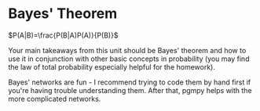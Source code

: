 # Bayes' Theorem

$P(A|B)=\frac{P(B|A)P(A)}{P(B)}$

Your main takeaways from this unit should be Bayes' theorem and how to use it in conjunction with other basic concepts in probability (you may find the law of total probability especially helpful for the homework).

Bayes' networks are fun - I recommend trying to code them by hand first if you're having trouble understanding them. After that, pgmpy helps with the more complicated networks.